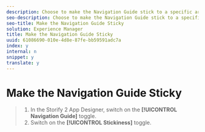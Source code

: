 ```yaml
---
description: Choose to make the Navigation Guide stick to a specific area of the screen.
seo-description: Choose to make the Navigation Guide stick to a specific area of the screen.
seo-title: Make the Navigation Guide Sticky
solution: Experience Manager
title: Make the Navigation Guide Sticky
uuid: 61086690-010e-4d8e-87fe-bb59591adc7a
index: y
internal: n
snippet: y
translate: y
---
```


# Make the Navigation Guide Sticky


>1. In the Storify 2 App Designer, switch on the **[!UICONTROL  Navigation Guide]** toggle.
>1. Switch on the **[!UICONTROL  Stickiness]** toggle.

